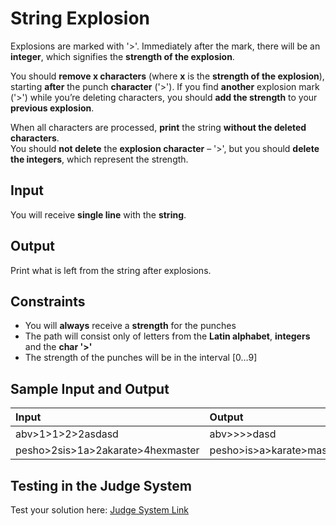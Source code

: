 # String Explosion

Explosions are marked with '>'. Immediately after the mark, there will be an **integer**, which signifies the **strength of the explosion**.  

You should **remove x characters** (where **x** is the **strength of the explosion**), starting **after** the punch **character** ('>').
If you find **another** explosion mark ('>') while you’re deleting characters, you should **add the strength** to your **previous explosion**.  

When all characters are processed, **print** the string **without the deleted characters**.  
You should **not delete** the **explosion character** – '>', but you should **delete the integers**, which represent the strength. 

## Input

You will receive **single line** with the **string**.

## Output

Print what is left from the string after explosions.

## Constraints

- You will **always** receive a **strength** for the punches
- The path will consist only of letters from the **Latin alphabet**, **integers** and the **char '>'**
- The strength of the punches will be in the interval [0…9]

## Sample Input and Output  
    
| **Input** | **Output** |  
| :--- | :--- | 
| abv>1>1>2>2asdasd | abv>>>>dasd |
| pesho>2sis>1a>2akarate>4hexmaster | pesho>is>a>karate>master |

## Testing in the Judge System  
    
Test your solution here: [Judge System Link](https://judge.softuni.org/Contests/Practice/Index/1217#6) 
